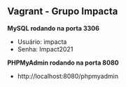 ## Vagrant - Grupo Impacta

**MySQL rodando na porta 3306**
- Usuário: impacta
- Senha: Impact2021

**PHPMyAdmin rodando na porta 8080**
- http://localhost:8080/phpmyadmin